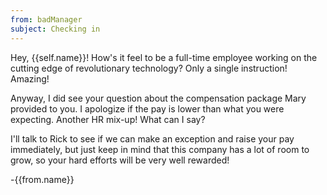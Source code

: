 ```yaml
---
from: badManager
subject: Checking in
---
```

Hey, {{self.name}}! How's it feel to be a full-time employee working on the cutting edge of revolutionary technology? Only a single instruction! Amazing!

Anyway, I did see your question about the compensation package Mary provided to you. I apologize if the pay is lower than what you were expecting. Another HR mix-up! What can I say?

I'll talk to Rick to see if we can make an exception and raise your pay immediately, but just keep in mind that this company has a lot of room to grow, so your hard efforts will be very well rewarded!

-{{from.name}}
